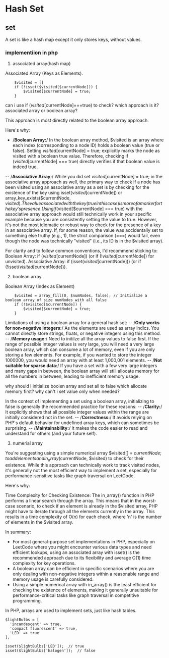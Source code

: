 # Hash Set

## set

A set is like a hash map except it only stores keys, without values.

### implementiion in php

1. associated array(hash map)

Associated Array (Keys as Elements). 

        $visited = []
        if (!isset($visited[$currentNode])) {
            $visited[$currentNode] = true;
        }

can i use if ($visited[$currentNode]===true) to check? which approach is it? associated array or boolean array?

This approach is most directly related to the boolean array approach.

Here's why:

- /**Boolean Array:**/ In the boolean array method, $visited is an array where each index (corresponding to a node ID) holds a boolean value (true or false). Setting $visited[$currentNode] = true; explicitly marks the node as visited with a boolean true value. Therefore, checking if ($visited[$currentNode] === true) directly verifies if that boolean value is indeed true.

-- /**Associative Array:**/ While you did set $visited[$currentNode] = true; in the associative array approach as well, the primary way to check if a node has been visited using an associative array as a set is by checking for the existence of the key using isset($visited[$currentNode]) or array_key_exists($currentNode, $visited).  The value associated with the key (true in this case) is more of a marker for the key's presence.
Using if ($visited[$currentNode] === true) with the associative array approach would still technically work in your specific example because you are consistently setting the value to true. However, it's not the most idiomatic or robust way to check for the presence of a key in an associative array. If, for some reason, the value was accidentally set to something else truthy (e.g., 1), the strict comparison (===) would fail, even though the node was technically "visited" (i.e., its ID is in the $visited array).

For clarity and to follow common conventions, I'd recommend sticking to:
Boolean Array: if ($visited[$currentNode]) (or if (!$visited[$currentNode]) for unvisited).
Associative Array: if (isset($visited[$currentNode])) (or if (!isset($visited[$currentNode])).

2. boolean array

Boolean Array (Index as Element)

        $visited = array_fill(0, $numNodes, false); // Initialize a boolean array of size numNodes with all false
        if (!$visited[$currentNode]) {
            $visited[$currentNode] = true;
        }

Limitations of using a boolean array for a general hash set:
-- /**Only works for non-negative integers:**/ As the elements are used as array indics. You cannot directly store strings, floats, or negative integers using this method.
-- /**Memory usage:**/ Need to initilze all the array values to false first. If the range of possible integer values is very large, you will need a very large boolean array, which can consume a lot of memory, even if you are only storing a few elements. For example, if you wanted to store the integer 1000000, you would need an array with at least 1,000,001 elements.
-- /**Not suitable for sparse data:**/ If you have a set with a few very large integers and many gaps in between, the boolean array will still allocate memory for all the numbers in between, leading to inefficient memory usage.

why should i initialize boolen array and set all to false which allocate memory first? why can't i set value only when needed?

In the context of implementing a set using a boolean array, initializing to false is generally the recommended practice for these reasons:
-- /**Clarity:**/ It explicitly shows that all possible integer values within the range are initially considered not in the set.
-- /**Correctness:**/ It avoids relying on PHP's default behavior for undefined array keys, which can sometimes be surprising.
-- /**Maintainability:**/ It makes the code easier to read and understand for others (and your future self).

3. numerial array

You're suggesting using a simple numerical array $visited[] = $currentNode; to add elements and in_array($currentNode, $visited) to check for their existence. While this approach can technically work to track visited nodes, it's generally not the most efficient way to implement a set, especially for performance-sensitive tasks like graph traversal on LeetCode.

Here's why:

Time Complexity for Checking Existence: The in_array() function in PHP performs a linear search through the array. This means that in the worst-case scenario, to check if an element is already in the $visited array, PHP might have to iterate through all the elements currently in the array. This results in a time complexity of O(n) for each check, where 'n' is the number of elements in the $visited array.

In summary:

- For most general-purpose set implementations in PHP, especially on LeetCode where you might encounter various data types and need efficient lookups, using an associated array with isset() is the recommended approach due to its flexibility and average O(1) time complexity for key operations.
- A boolean array can be efficient in specific scenarios where you are only dealing with non-negative integers within a reasonable range and memory usage is carefully considered.
- Using a simple numerical array with in_array() is the least efficient for checking the existence of elements, making it generally unsuitable for performance-critical tasks like graph traversal in competitive programming.

In PHP, arrays are used to implement sets, just like hash tables.

    $lightBulbs = [
      'incandescent' => true,
      'compact fluorescent' => true,
      'LED' => true
    ];

    isset($lightBulbs['LED']);  // true
    isset($lightBulbs['halogen']);  // false
